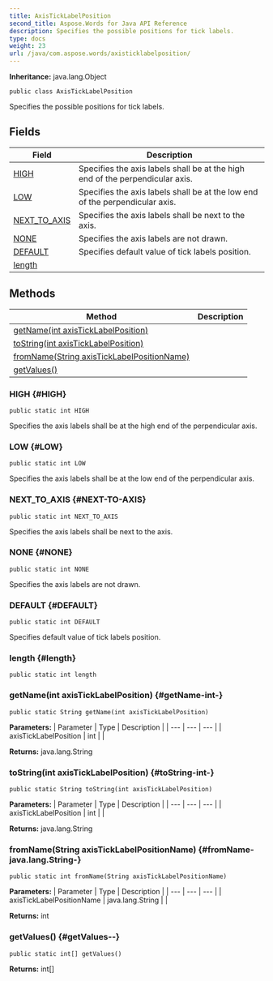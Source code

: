 ```yaml
---
title: AxisTickLabelPosition
second_title: Aspose.Words for Java API Reference
description: Specifies the possible positions for tick labels.
type: docs
weight: 23
url: /java/com.aspose.words/axisticklabelposition/
---
```


**Inheritance:**
java.lang.Object
```
public class AxisTickLabelPosition
```

Specifies the possible positions for tick labels.
## Fields

| Field | Description |
| --- | --- |
| [HIGH](#HIGH) | Specifies the axis labels shall be at the high end of the perpendicular axis. |
| [LOW](#LOW) | Specifies the axis labels shall be at the low end of the perpendicular axis. |
| [NEXT_TO_AXIS](#NEXT-TO-AXIS) | Specifies the axis labels shall be next to the axis. |
| [NONE](#NONE) | Specifies the axis labels are not drawn. |
| [DEFAULT](#DEFAULT) | Specifies default value of tick labels position. |
| [length](#length) |  |
## Methods

| Method | Description |
| --- | --- |
| [getName(int axisTickLabelPosition)](#getName-int-) |  |
| [toString(int axisTickLabelPosition)](#toString-int-) |  |
| [fromName(String axisTickLabelPositionName)](#fromName-java.lang.String-) |  |
| [getValues()](#getValues--) |  |
### HIGH {#HIGH}
```
public static int HIGH
```


Specifies the axis labels shall be at the high end of the perpendicular axis.

### LOW {#LOW}
```
public static int LOW
```


Specifies the axis labels shall be at the low end of the perpendicular axis.

### NEXT_TO_AXIS {#NEXT-TO-AXIS}
```
public static int NEXT_TO_AXIS
```


Specifies the axis labels shall be next to the axis.

### NONE {#NONE}
```
public static int NONE
```


Specifies the axis labels are not drawn.

### DEFAULT {#DEFAULT}
```
public static int DEFAULT
```


Specifies default value of tick labels position.

### length {#length}
```
public static int length
```


### getName(int axisTickLabelPosition) {#getName-int-}
```
public static String getName(int axisTickLabelPosition)
```




**Parameters:**
| Parameter | Type | Description |
| --- | --- | --- |
| axisTickLabelPosition | int |  |

**Returns:**
java.lang.String
### toString(int axisTickLabelPosition) {#toString-int-}
```
public static String toString(int axisTickLabelPosition)
```




**Parameters:**
| Parameter | Type | Description |
| --- | --- | --- |
| axisTickLabelPosition | int |  |

**Returns:**
java.lang.String
### fromName(String axisTickLabelPositionName) {#fromName-java.lang.String-}
```
public static int fromName(String axisTickLabelPositionName)
```




**Parameters:**
| Parameter | Type | Description |
| --- | --- | --- |
| axisTickLabelPositionName | java.lang.String |  |

**Returns:**
int
### getValues() {#getValues--}
```
public static int[] getValues()
```




**Returns:**
int[]
